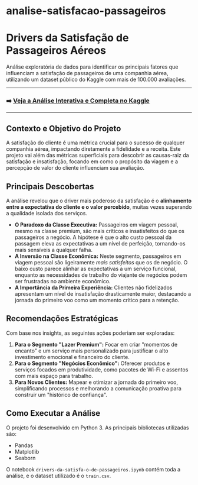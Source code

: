 # analise-satisfacao-passageiros

# Drivers da Satisfação de Passageiros Aéreos

Análise exploratória de dados para identificar os principais fatores que influenciam a satisfação de passageiros de uma companhia aérea, utilizando um dataset público do Kaggle com mais de 100.000 avaliações.

---

### ➡️ [Veja a Análise Interativa e Completa no Kaggle](https://www.kaggle.com/code/dafnemoraes/drivers-da-satisfa-o-de-passageiros)
---

## Contexto e Objetivo do Projeto

A satisfação do cliente é uma métrica crucial para o sucesso de qualquer companhia aérea, impactando diretamente a fidelidade e a receita. Este projeto vai além das métricas superficiais para descobrir as causas-raiz da satisfação e insatisfação, focando em como o propósito da viagem e a percepção de valor do cliente influenciam sua avaliação.

## Principais Descobertas

A análise revelou que o driver mais poderoso da satisfação é o **alinhamento entre a expectativa do cliente e o valor percebido**, muitas vezes superando a qualidade isolada dos serviços.

* **O Paradoxo da Classe Executiva:** Passageiros em viagem pessoal, mesmo na classe premium, são mais críticos e insatisfeitos do que os passageiros a negócio. A hipótese é que o alto custo pessoal da passagem eleva as expectativas a um nível de perfeição, tornando-os mais sensíveis a qualquer falha.
* **A Inversão na Classe Econômica:** Neste segmento, passageiros em viagem pessoal são ligeiramente *mais satisfeitos* que os de negócio. O baixo custo parece alinhar as expectativas a um serviço funcional, enquanto as necessidades de trabalho do viajante de negócios podem ser frustradas no ambiente econômico.
* **A Importância da Primeira Experiência:** Clientes não fidelizados apresentam um nível de insatisfação drasticamente maior, destacando a jornada do primeiro voo como um momento crítico para a retenção.

## Recomendações Estratégicas

Com base nos insights, as seguintes ações poderiam ser exploradas:

1.  **Para o Segmento "Lazer Premium":** Focar em criar "momentos de encanto" e um serviço mais personalizado para justificar o alto investimento emocional e financeiro do cliente.
2.  **Para o Segmento "Negócios Econômico":** Oferecer produtos e serviços focados em produtividade, como pacotes de Wi-Fi e assentos com mais espaço para trabalho.
3.  **Para Novos Clientes:** Mapear e otimizar a jornada do primeiro voo, simplificando processos e melhorando a comunicação proativa para construir um "histórico de confiança".

## Como Executar a Análise

O projeto foi desenvolvido em Python 3. As principais bibliotecas utilizadas são:
* Pandas
* Matplotlib
* Seaborn

O notebook `drivers-da-satisfa-o-de-passageiros.ipynb` contém toda a análise, e o dataset utilizado é o `train.csv`.
